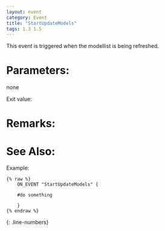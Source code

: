```yaml
---
layout: event
category: Event
title: "StartUpdateModels"
tags: 1.3 1.5
---
```


This event is triggered when the modellist is being refreshed.  

# Parameters:  

none

Exit value:



# Remarks:  



# See Also:  



Example:  

```adoscript
{% raw %}
	ON_EVENT "StartUpdateModels" {
	
	#do something
	
	}
{% endraw %}
```
{: .line-numbers}


